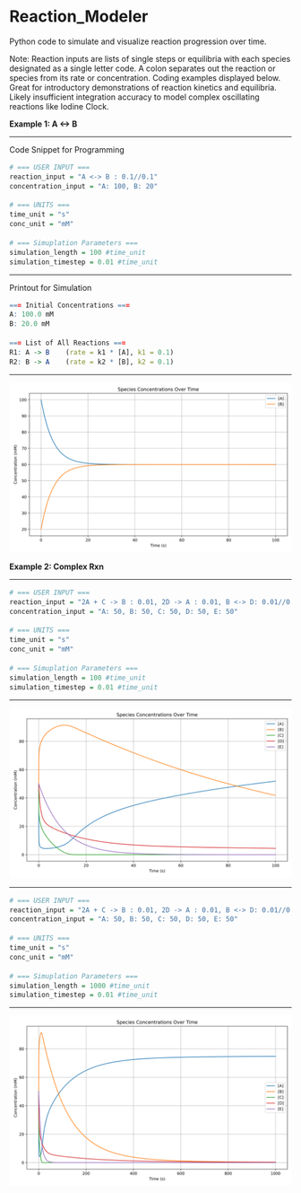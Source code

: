 # Reaction_Modeler
Python code to simulate and visualize reaction progression over time. 

Note: Reaction inputs are lists of single steps or equilibria with each species designated as a single letter code. A colon separates out the reaction or species from its rate or concentration. 
Coding examples displayed below. Great for introductory demonstrations of reaction kinetics and equilibria. Likely insufficient integration accuracy to model complex oscillating reactions like Iodine Clock.

**Example 1: A <-> B**
___________________________________________________________________________
Code Snippet for Programming
```r
# === USER INPUT ===
reaction_input = "A <-> B : 0.1//0.1"
concentration_input = "A: 100, B: 20"
 
# === UNITS ===
time_unit = "s"
conc_unit = "mM"

# === Simuplation Parameters ===
simulation_length = 100 #time_unit
simulation_timestep = 0.01 #time_unit
```
___________________________________________________________________________
Printout for Simulation
```r
=== Initial Concentrations ===
A: 100.0 mM
B: 20.0 mM

=== List of All Reactions ===
R1: A -> B    (rate = k1 * [A], k1 = 0.1)
R2: B -> A    (rate = k2 * [B], k2 = 0.1)
```
___________________________________________________________________________
![Description](https://github.com/jawolfe97/Reaction_Modeler/blob/main/AtoB.svg)


**Example 2: Complex Rxn**
___________________________________________________________________________
```r
# === USER INPUT ===
reaction_input = "2A + C -> B : 0.01, 2D -> A : 0.01, B <-> D: 0.01//0.01, E -> 2D: 0.1"
concentration_input = "A: 50, B: 50, C: 50, D: 50, E: 50"

# === UNITS ===
time_unit = "s"
conc_unit = "mM"

# === Simuplation Parameters ===
simulation_length = 100 #time_unit
simulation_timestep = 0.01 #time_unit
```
___________________________________________________________________________
![Description](https://github.com/jawolfe97/Reaction_Modeler/blob/main/ComplexRxn_100s.svg)
___________________________________________________________________________
```r
# === USER INPUT ===
reaction_input = "2A + C -> B : 0.01, 2D -> A : 0.01, B <-> D: 0.01//0.01, E -> 2D: 0.1"
concentration_input = "A: 50, B: 50, C: 50, D: 50, E: 50"

# === UNITS ===
time_unit = "s"
conc_unit = "mM"

# === Simuplation Parameters ===
simulation_length = 1000 #time_unit
simulation_timestep = 0.01 #time_unit
```
___________________________________________________________________________
![Description](https://github.com/jawolfe97/Reaction_Modeler/blob/main/ComplexRxn_1000s.svg)

